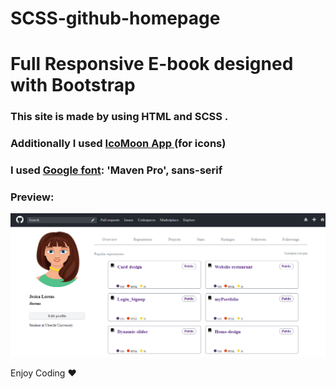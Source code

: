 # SCSS-github-homepage

# Full Responsive E-book designed with Bootstrap

<h3>This site is made by using HTML and SCSS .</h3>

<h3>Additionally I used <a href="https://icomoon.io/#docs/font-face"><b>IcoMoon App</b> </a> (for icons) </h3>

<h3> I used <a href="https://fonts.google.com/"><b>Google font</b></a>: 'Maven Pro', sans-serif</h3>

<h3>Preview:</h3>

![](github.gif)

Enjoy Coding ❤


